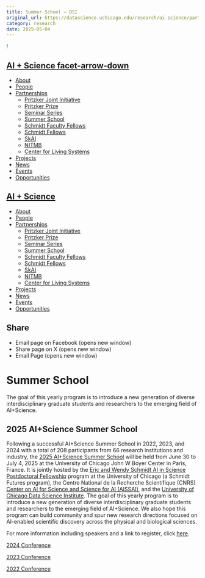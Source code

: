 ```yaml
---
title: Summer School – DSI
original_url: https://datascience.uchicago.edu/research/ai-science/partnerships/summer-school
category: research
date: 2025-05-04
---
```


!

## [AI + Science facet-arrow-down](https://datascience.uchicago.edu/research/ai-science/)

* [About](https://datascience.uchicago.edu/research/ai-science/about-the-ai-and-science-initiative/)
* [People](https://datascience.uchicago.edu/research/ai-science/people/)
* [Partnerships](https://datascience.uchicago.edu/research/ai-science/partnerships/)
  * [Pritzker Joint Initiative](https://datascience.uchicago.edu/research/ai-science/partnerships/pritzker-aiscience-joint-initiative-with-caltech/)
  * [Pritzker Prize](https://datascience.uchicago.edu/research/ai-science/partnerships/pritzker-prize/)
  * [Seminar Series](https://datascience.uchicago.edu/research/ai-science/partnerships/seminar-series/)
  * [Summer School](https://datascience.uchicago.edu/research/ai-science/partnerships/summer-school/)
  * [Schmidt Faculty Fellows](https://datascience.uchicago.edu/research/ai-science/partnerships/schmidt-faculty-fellows/)
  * [Schmidt Fellows](https://datascience.uchicago.edu/research/ai-science/partnerships/schmidt-fellows/)
  * [SkAI](https://datascience.uchicago.edu/research/ai-science-2/partnerships/skai/)
  * [NITMB](https://datascience.uchicago.edu/research/ai-science/partnerships/nitmb/)
  * [Center for Living Systems](https://datascience.uchicago.edu/research/ai-science/partnerships/center-for-living-systems/)
* [Projects](https://datascience.uchicago.edu/research/ai-science/projects/)
* [News](https://datascience.uchicago.edu/research/ai-science/news/)
* [Events](https://datascience.uchicago.edu/research/ai-science/events/)
* [Opportunities](https://datascience.uchicago.edu/research/ai-science/opportunities/)

## [AI + Science](https://datascience.uchicago.edu/research/ai-science/)

* [About](https://datascience.uchicago.edu/research/ai-science/about-the-ai-and-science-initiative/)
* [People](https://datascience.uchicago.edu/research/ai-science/people/)
* [Partnerships](https://datascience.uchicago.edu/research/ai-science/partnerships/)
  * [Pritzker Joint Initiative](https://datascience.uchicago.edu/research/ai-science/partnerships/pritzker-aiscience-joint-initiative-with-caltech/)
  * [Pritzker Prize](https://datascience.uchicago.edu/research/ai-science/partnerships/pritzker-prize/)
  * [Seminar Series](https://datascience.uchicago.edu/research/ai-science/partnerships/seminar-series/)
  * [Summer School](https://datascience.uchicago.edu/research/ai-science/partnerships/summer-school/)
  * [Schmidt Faculty Fellows](https://datascience.uchicago.edu/research/ai-science/partnerships/schmidt-faculty-fellows/)
  * [Schmidt Fellows](https://datascience.uchicago.edu/research/ai-science/partnerships/schmidt-fellows/)
  * [SkAI](https://datascience.uchicago.edu/research/ai-science-2/partnerships/skai/)
  * [NITMB](https://datascience.uchicago.edu/research/ai-science/partnerships/nitmb/)
  * [Center for Living Systems](https://datascience.uchicago.edu/research/ai-science/partnerships/center-for-living-systems/)
* [Projects](https://datascience.uchicago.edu/research/ai-science/projects/)
* [News](https://datascience.uchicago.edu/research/ai-science/news/)
* [Events](https://datascience.uchicago.edu/research/ai-science/events/)
* [Opportunities](https://datascience.uchicago.edu/research/ai-science/opportunities/)

## Share

* Email page on Facebook (opens new window)
* Share page on X (opens new window)
* Email Page (opens new window)

<!-- Table-like structure detected -->

# Summer School

The goal of this yearly program is to introduce a new generation of diverse interdisciplinary graduate students and researchers to the emerging field of AI+Science.

## 2025 AI+Science Summer School

Following a successful AI+Science Summer School in 2022, 2023, and 2024 with a total of 208 participants from 66 research institutions and industry, the [2025 AI+Science Summer School](https://datascience.uchicago.edu/events/aiscience-summer-school-2025/) will be held from June 30 to July 4, 2025 at the University of Chicago John W Boyer Center in Paris, France. It is jointly hosted by the [Eric and Wendy Schmidt AI in Science Postdoctoral Fellowship](https://aiscience.uchicago.edu/) program at the University of Chicago (a Schmidt Futures program), the Centre National de la Recherche Scientifique (CNRS) [Center on AI for Science and Science for AI (AISSAI)](https://urldefense.com/v3/__https://aissai.cnrs.fr/en/__;!!BpyFHLRN4TMTrA!5h2DHNkdGPkaxjaCYur-gw5IsIBaclt1dwrbjUzjtBIJzLqCDnjhaH2PgbdEMooZ05SQHGJtBQNDash6lKaot0V_$), and the [University of Chicago Data Science Institute](http://datascience.uchicago.edu/). The goal of this yearly program is to introduce a new generation of diverse interdisciplinary graduate students and researchers to the emerging field of AI+Science. We also hope this program can build community and spur new research directions focused on AI-enabled scientific discovery across the physical and biological sciences.

For more information including speakers and a link to register, click [here](https://datascience.uchicago.edu/events/aiscience-summer-school-2025/).

[2024 Conference](https://datascience.uchicago.edu/events/ai-science-summer-school-2024/)

[2023 Conference](https://datascience.uchicago.edu/events/ai-science-summer-school-2023/)

[2022 Conference](https://datascience.uchicago.edu/events/2022-ai-science-summer-school/)